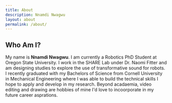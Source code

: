 ```yaml
---
title: About
description: Nnamdi Nwagwu 
layout: about
permalink: /about/
---
```

## Who Am I?

My name is **Nnamdi Nwagwu**. I am currently a Robotics PhD Student at Oregon State University. I work in the SHARE Lab under Dr. Naomi Fitter and am designing studies to explore the use of transformative sound for robots. I recently graduated with my Bachelors of Science from Cornell University in Mechanical Engineering where I was able to build the technical skills I hope to apply and develop in my research. Beyond acadaemia, video editing and drawing are hobbies of mine I'd love to incoorporate in my future career asprations.
